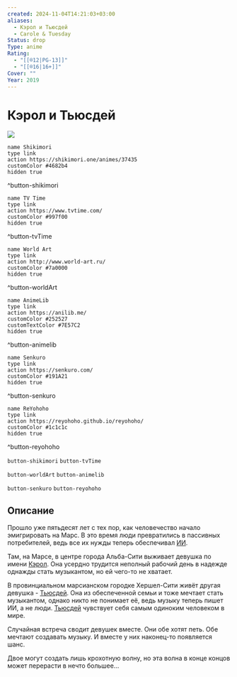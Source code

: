 ```yaml
---
created: 2024-11-04T14:21:03+03:00
aliases:
  - Кэрол и Тьюсдей
  - Carole & Tuesday
Status: drop
Type: anime
Rating:
  - "[[®️12|PG-13]]"
  - "[[®️16|16+]]"
Cover: ""
Year: 2019
---
```


# Кэрол и Тьюсдей

![](https://nyaa.shikimori.one/uploads/poster/animes/37435/100e023d6354f9ed19152a2ac7ca6ed0.jpeg)

```button
name Shikimori
type link
action https://shikimori.one/animes/37435
customColor #4682b4
hidden true
```
^button-shikimori

```button
name TV Time
type link
action https://www.tvtime.com/
customColor #997f00
hidden true
```
^button-tvTime

```button
name World Art
type link
action http://www.world-art.ru/
customColor #7a0000
hidden true
```
^button-worldArt

```button
name AnimeLib
type link
action https://anilib.me/
customColor #252527
customTextColor #7E57C2
hidden true
```
^button-animelib

```button
name Senkuro
type link
action https://senkuro.com/
customColor #191A21
hidden true
```
^button-senkuro

```button
name ReYohoho
type link
action https://reyohoho.github.io/reyohoho/
customColor #1c1c1c
hidden true
```
^button-reyohoho

`button-shikimori` `button-tvTime`

`button-worldArt` `button-animelib`

`button-senkuro` `button-reyohoho`

## Описание

Прошло уже пятьдесят лет с тех пор, как человечество начало эмигрировать на Марс. В это время люди превратились в пассивных потребителей, ведь все их нужды теперь обеспечивал [ИИ](https://ru.wikipedia.org/wiki/Искусственный_интеллект).

Там, на Марсе, в центре города Альба-Сити выживает девушка по имени [Кэрол](https://shikimori.one/characters/166609-carole). Она усердно трудится неполный рабочий день в надежде однажды стать музыкантом, но ей чего-то не хватает.

В провинциальном марсианском городке Хершел-Сити живёт другая девушка - [Тьюсдей](https://shikimori.one/characters/166610-tuesday). Она из обеспеченной семьи и тоже мечтает стать музыкантом, однако никто не понимает её, ведь музыку теперь пишет ИИ, а не люди. [Тьюсдей](https://shikimori.one/characters/166610-tuesday) чувствует себя самым одиноким человеком в мире.

Случайная встреча сводит девушек вместе. Они обе хотят петь. Обе мечтают создавать музыку. И вместе у них наконец-то появляется шанс.

Двое могут создать лишь крохотную волну, но эта волна в конце концов может перерасти в нечто большее...
